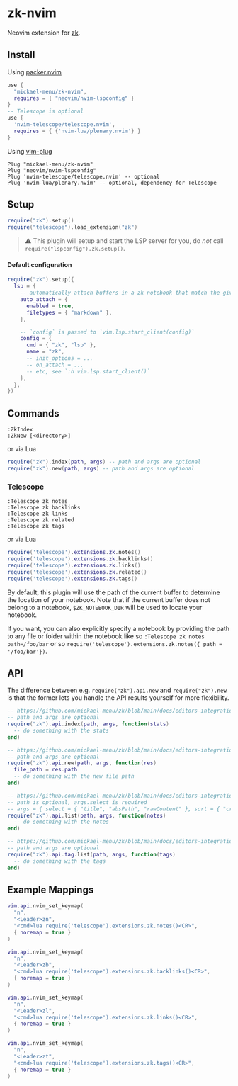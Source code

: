 # zk-nvim
Neovim extension for [zk](https://github.com/mickael-menu/zk).

## Install

Using [packer.nvim](https://github.com/wbthomason/packer.nvim)
```lua
use {
  "mickael-menu/zk-nvim",
  requires = { "neovim/nvim-lspconfig" }
}
-- Telescope is optional
use {
  'nvim-telescope/telescope.nvim',
  requires = { {'nvim-lua/plenary.nvim'} }
}
```

Using [vim-plug](https://github.com/junegunn/vim-plug)
```viml
Plug "mickael-menu/zk-nvim"
Plug "neovim/nvim-lspconfig"
Plug 'nvim-telescope/telescope.nvim' -- optional
Plug 'nvim-lua/plenary.nvim' -- optional, dependency for Telescope
```

## Setup
```lua
require("zk").setup()
require("telescope").load_extension("zk")
```
> :warning: This plugin will setup and start the LSP server for you, do *not* call `require("lspconfig").zk.setup()`.

#### Default configuration
```lua
require("zk").setup({
  lsp = {
    -- automatically attach buffers in a zk notebook that match the given filetypes
    auto_attach = {
      enabled = true,
      filetypes = { "markdown" },
    },

    -- `config` is passed to `vim.lsp.start_client(config)`
    config = {
      cmd = { "zk", "lsp" },
      name = "zk",
      -- init_options = ...
      -- on_attach = ...
      -- etc, see `:h vim.lsp.start_client()`
    },
  },
})
```

## Commands

```vim
:ZkIndex
:ZkNew [<directory>]
```
or via Lua
```lua
require("zk").index(path, args) -- path and args are optional
require("zk").new(path, args) -- path and args are optional
```

### Telescope

```vim
:Telescope zk notes
:Telescope zk backlinks
:Telescope zk links
:Telescope zk related
:Telescope zk tags
```
or via Lua
```lua
require('telescope').extensions.zk.notes()
require('telescope').extensions.zk.backlinks()
require('telescope').extensions.zk.links()
require('telescope').extensions.zk.related()
require('telescope').extensions.zk.tags()
```
By default, this plugin will use the path of the current buffer to determine the location of your notebook.
Note that if the current buffer does not belong to a notebook, `$ZK_NOTEBOOK_DIR` will be used to locate your notebook.

If you want, you can also explicitly specify a notebook by providing the path to any file or folder within the notebook like so `:Telescope zk notes path=/foo/bar` or so `require('telescope').extensions.zk.notes({ path = '/foo/bar'})`.

## API

The difference between e.g. `require("zk").api.new` and `require("zk").new` is that the former lets you handle the API results yourself for more flexibility.

```lua
-- https://github.com/mickael-menu/zk/blob/main/docs/editors-integration.md#zkindex
-- path and args are optional
require("zk").api.index(path, args, function(stats)
  -- do something with the stats
end)
```

```lua
-- https://github.com/mickael-menu/zk/blob/main/docs/editors-integration.md#zknew
-- path and args are optional
require("zk").api.new(path, args, function(res)
  file_path = res.path
  -- do something with the new file path
end)
```

```lua
-- https://github.com/mickael-menu/zk/blob/main/docs/editors-integration.md#zklist
-- path is optional, args.select is required
-- args = { select = { "title", "absPath", "rawContent" }, sort = { "created" } }
require("zk").api.list(path, args, function(notes)
  -- do something with the notes
end)
```

```lua
-- https://github.com/mickael-menu/zk/blob/main/docs/editors-integration.md#zktaglist
-- path and args are optional
require("zk").api.tag.list(path, args, function(tags)
  -- do something with the tags
end)
```

## Example Mappings
```lua
vim.api.nvim_set_keymap(
  "n",
  "<Leader>zn",
  "<cmd>lua require('telescope').extensions.zk.notes()<CR>",
  { noremap = true }
)

vim.api.nvim_set_keymap(
  "n",
  "<Leader>zb",
  "<cmd>lua require('telescope').extensions.zk.backlinks()<CR>",
  { noremap = true }
)

vim.api.nvim_set_keymap(
  "n",
  "<Leader>zl",
  "<cmd>lua require('telescope').extensions.zk.links()<CR>",
  { noremap = true }
)

vim.api.nvim_set_keymap(
  "n",
  "<Leader>zt",
  "<cmd>lua require('telescope').extensions.zk.tags()<CR>",
  { noremap = true }
)
```
